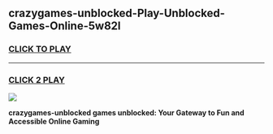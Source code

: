 
## crazygames-unblocked-Play-Unblocked-Games-Online-5w82l
<h3>
<a href="https://premium76.site?title=crazygames-unblocked&ref=25A">CLICK TO PLAY</a></h3>
<hr>

<h3>
<a href="https://premium76.site?title=crazygames-unblocked&ref=25A">CLICK 2 PLAY</a>
  
</h3>

<a href="https://premium76.site?title=crazygames-unblocked&ref=25A"><img src="https://clearcache.store/games.png"></a>


**crazygames-unblocked games unblocked: Your Gateway to Fun and Accessible Online Gaming**
